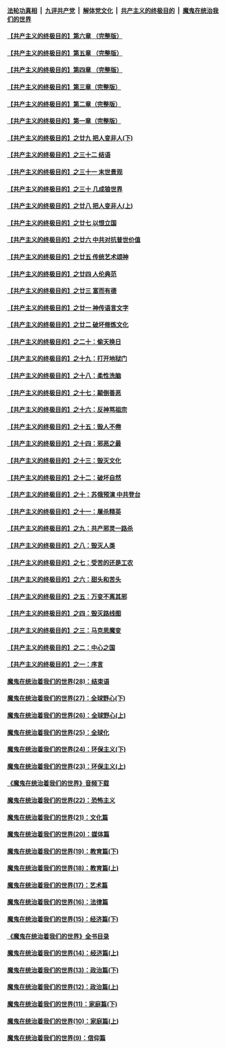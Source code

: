 

####  [法轮功真相](../../../../basic/blob/master/README.md?t=04101701) &nbsp;|&nbsp; [九评共产党](../../../../9ping.md/blob/master/README.md?t=04101701) &nbsp;|&nbsp; [解体党文化](../../../../jtdwh.md/blob/master/README.md?t=04101701)  &nbsp;|&nbsp; [共产主义的终极目的](../../../../gczydzjmd.md/blob/master/README.md?t=04101701) &nbsp;|&nbsp; [魔鬼在统治我们的世界](../../../../mgztzwmdsj.md/blob/master/README.md?t=04101701) 

#### [【共产主义的终极目的】第六章 （完整版）](../pages/nsc422/n11428913.md?t=04101701) 

#### [【共产主义的终极目的】第五章 （完整版）](../pages/nsc422/n11428912.md?t=04101701) 

#### [【共产主义的终极目的】第四章 （完整版）](../pages/nsc422/n11428907.md?t=04101701) 

#### [【共产主义的终极目的】第三章（完整版）](../pages/nsc422/n11428848.md?t=04101701) 

#### [【共产主义的终极目的】第二章（完整版）](../pages/nsc422/n11428831.md?t=04101701) 

#### [【共产主义的终极目的】第一章（完整版）](../pages/nsc422/n11417651.md?t=04101701) 

#### [【共产主义的终极目的】之廿九 把人变非人(下)](../pages/nsc422/n11344140.md?t=04101701) 

#### [【共产主义的终极目的】之三十二 结语](../pages/nsc422/n11360535.md?t=04101701) 

#### [【共产主义的终极目的】之三十一 末世景观](../pages/nsc422/n11351129.md?t=04101701) 

#### [【共产主义的终极目的】之三十 几成狼世界](../pages/nsc422/n11348280.md?t=04101701) 

#### [【共产主义的终极目的】之廿八 把人变非人(上)](../pages/nsc422/n11340492.md?t=04101701) 

#### [【共产主义的终极目的】之廿七 以恨立国](../pages/nsc422/n11336944.md?t=04101701) 

#### [【共产主义的终极目的】之廿六 中共对抗普世价值](../pages/nsc422/n11324785.md?t=04101701) 

#### [【共产主义的终极目的】之廿五 传统艺术颂神](../pages/nsc422/n11296396.md?t=04101701) 

#### [【共产主义的终极目的】之廿四 人伦典范](../pages/nsc422/n11296397.md?t=04101701) 

#### [【共产主义的终极目的】之廿三 富而有德](../pages/nsc422/n11283598.md?t=04101701) 

#### [【共产主义的终极目的】之廿一 神传语言文字](../pages/nsc422/n11263265.md?t=04101701) 

#### [【共产主义的终极目的】之廿二 破坏修炼文化](../pages/nsc422/n11245728.md?t=04101701) 

#### [【共产主义的终极目的】之二十：偷天换日](../pages/nsc422/n11238846.md?t=04101701) 

#### [【共产主义的终极目的】之十九：打开地狱门](../pages/nsc422/n11206376.md?t=04101701) 

#### [【共产主义的终极目的】之十八：柔性洗脑](../pages/nsc422/n11199994.md?t=04101701) 

#### [【共产主义的终极目的】之十七：颠倒善恶](../pages/nsc422/n11179782.md?t=04101701) 

#### [【共产主义的终极目的】之十六：反神骂祖宗](../pages/nsc422/n11166798.md?t=04101701) 

#### [【共产主义的终极目的】之十五：毁人不倦](../pages/nsc422/n11166792.md?t=04101701) 

#### [【共产主义的终极目的】之十四：邪恶之最](../pages/nsc422/n11150249.md?t=04101701) 

#### [【共产主义的终极目的】之十三：毁灭文化](../pages/nsc422/n11135227.md?t=04101701) 

#### [【共产主义的终极目的】之十二：破坏自然](../pages/nsc422/n11135214.md?t=04101701) 

#### [【共产主义的终极目的】之十：苏俄预演 中共登台](../pages/nsc422/n11118424.md?t=04101701) 

#### [【共产主义的终极目的】之十一：屠杀精英](../pages/nsc422/n11118442.md?t=04101701) 

#### [【共产主义的终极目的】之九：共产邪灵一路杀](../pages/nsc422/n11114139.md?t=04101701) 

#### [【共产主义的终极目的】之八：毁灭人类](../pages/nsc422/n11108503.md?t=04101701) 

#### [【共产主义的终极目的】之七：受苦的还是工农](../pages/nsc422/n11101809.md?t=04101701) 

#### [【共产主义的终极目的】之六：甜头和苦头](../pages/nsc422/n11096971.md?t=04101701) 

#### [【共产主义的终极目的】之五：万变不离其邪](../pages/nsc422/n11091285.md?t=04101701) 

#### [【共产主义的终极目的】之四：毁灭路线图](../pages/nsc422/n11086284.md?t=04101701) 

#### [【共产主义的终极目的】之三：马克思魔变](../pages/nsc422/n11061941.md?t=04101701) 

#### [【共产主义的终极目的】之二：中心之国](../pages/nsc422/n11047728.md?t=04101701) 

#### [【共产主义的终极目的】之一：序言](../pages/nsc422/n11086077.md?t=04101701) 

#### [魔鬼在统治着我们的世界(28)：结束语](../pages/nsc422/n10936246.md?t=04101701) 

#### [魔鬼在统治着我们的世界(27)：全球野心(下)](../pages/nsc422/n10928319.md?t=04101701) 

#### [魔鬼在统治着我们的世界(26)：全球野心(上)](../pages/nsc422/n10900318.md?t=04101701) 

#### [魔鬼在统治着我们的世界(25)：全球化](../pages/nsc422/n10788205.md?t=04101701) 

#### [魔鬼在统治着我们的世界(24)：环保主义(下)](../pages/nsc422/n10695307.md?t=04101701) 

#### [魔鬼在统治着我们的世界(23)：环保主义(上)](../pages/nsc422/n10688613.md?t=04101701) 

#### [《魔鬼在统治着我们的世界》音频下载](../pages/nsc422/n10635553.md?t=04101701) 

#### [魔鬼在统治着我们的世界(22)：恐怖主义](../pages/nsc422/n10614727.md?t=04101701) 

#### [魔鬼在统治着我们的世界(21)：文化篇](../pages/nsc422/n10597706.md?t=04101701) 

#### [魔鬼在统治着我们的世界(20)：媒体篇](../pages/nsc422/n10586579.md?t=04101701) 

#### [魔鬼在统治着我们的世界(19)：教育篇(下)](../pages/nsc422/n10564808.md?t=04101701) 

#### [魔鬼在统治着我们的世界(18)：教育篇(上)](../pages/nsc422/n10526970.md?t=04101701) 

#### [魔鬼在统治着我们的世界(17)：艺术篇](../pages/nsc422/n10499093.md?t=04101701) 

#### [魔鬼在统治着我们的世界(16)：法律篇](../pages/nsc422/n10485969.md?t=04101701) 

#### [魔鬼在统治着我们的世界(15)：经济篇(下)](../pages/nsc422/n10469975.md?t=04101701) 

#### [《魔鬼在统治着我们的世界》全书目录](../pages/nsc422/n10464261.md?t=04101701) 

#### [魔鬼在统治着我们的世界(14)：经济篇(上)](../pages/nsc422/n10457370.md?t=04101701) 

#### [魔鬼在统治着我们的世界(13)：政治篇(下)](../pages/nsc422/n10448270.md?t=04101701) 

#### [魔鬼在统治着我们的世界(12)：政治篇(上)](../pages/nsc422/n10444576.md?t=04101701) 

#### [魔鬼在统治着我们的世界(11)：家庭篇(下)](../pages/nsc422/n10440961.md?t=04101701) 

#### [魔鬼在统治着我们的世界(10)：家庭篇(上)](../pages/nsc422/n10435448.md?t=04101701) 

#### [魔鬼在统治着我们的世界(9)：信仰篇](../pages/nsc422/n10432159.md?t=04101701) 

